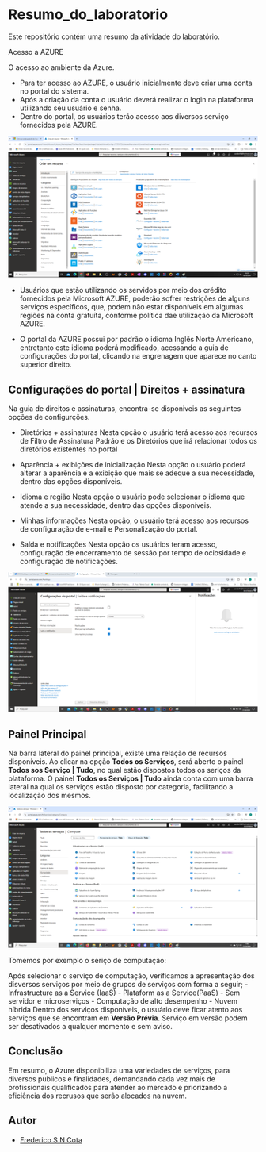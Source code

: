# Resumo_do_laboratorio
Este repositório contém uma resumo da atividade do laboratório.

Acesso a AZURE

O acesso ao ambiente da Azure.
 - Para ter acesso ao AZURE, o usuário inicialmente deve criar uma conta no portal do sistema.
 - Após a criação da conta o usuário deverá realizar o login na plataforma utilizando seu usuário e senha.
 - Dentro do portal, os usuários terão acesso aos diversos serviço fornecidos pela AZURE.

<div aling="center">
 <img src="https://github.com/FredericoSander/Resumo_do_laboratorio/blob/main/Imagens/Pagina%20inicial.png">
</div>

- Usuários que estão utilizando os servidos por meio dos crédito fornecidos pela Microsoft AZURE, poderão sofrer restrições de alguns serviços específicos, que, podem não estar disponíveis em algumas regiões na conta gratuíta, conforme política dae utilização da Microsoft AZURE.

- O portal da AZURE possui por padrão o idioma Inglês Norte Americano, entretanto este idioma poderá modificado, acessando a guia de configurações do portal, clicando na engrenagem que aparece no canto superior direito.

## Configurações do portal | Direitos + assinatura

Na guia de direitos e assinaturas, encontra-se disponiveis as seguintes opções de configurções.

- Diretórios + assinaturas
    Nesta opção o usuário terá acesso aos recursos de Filtro de Assinatura Padrão e os Diretórios que irá relacionar todos os diretórios existentes no portal 

- Aparência + exibições de inicialização
    Nesta opção o usuário poderá alterar a aparência e a exibição que mais se adeque a sua necessidade, dentro das opções disponíveis.

- Idioma e região
    Nesta opção o usuário pode selecionar o idioma que atende a sua necessidade, dentro das opções disponíveis.

- Minhas informações
    Nesta opção, o usuário terá acesso aos recursos de configuração de e-mail e Personalização do portal.
    
- Saída e notificações
    Nesta opção os usuários teram acesso, configuração de encerramento de sessão por tempo de ociosidade e configuração de notificações.

<div aling="center">
 <img src="https://github.com/FredericoSander/Resumo_do_laboratorio/blob/main/Imagens/Configura%C3%A7%C3%B5es.png">
</div>

## Painel Principal

Na barra lateral do painel principal, existe uma relação de recursos disponíveis. Ao clicar na opção **Todos os Serviços**, será aberto o painel **Todos sos Serviço | Tudo**, no qual estão dispostos todos os seriços da plataforma. O painel **Todos os Serviços | Tudo** ainda conta com uma barra lateral na qual os serviços estão disposto por categoria, facilitando a localização dos mesmos.

<div aling="center">
 <img src="https://github.com/FredericoSander/Resumo_do_laboratorio/blob/main/Imagens/Computa%C3%A7%C3%A3o.png">
</div>

Tomemos por exemplo o seriço de computação:

Após selecionar o serviço de computação, verificamos a apresentação dos disversos serviços por meio de grupos de serviços com forma a seguir;
    - Infrastructure as a Service (IaaS)
    - Plataform as a Service(PaaS)
    - Sem servidor e microserviços
    - Computação de alto desempenho
    - Nuvem híbrida
Dentro dos serviços disponíveis, o usuário deve ficar atento aos serviços que se encontram em **Versão Prévia**. Serviço em versão podem ser desativados a qualquer momento e sem aviso.

## Conclusão

Em resumo, o Azure disponibiliza uma variedades de serviços, para diversos publicos e finalidades, demandando cada vez mais de profissionais qualificados para atender ao mercado e priorizando a eficiência dos recrusos que serão alocados na nuvem.

## Autor

- [Frederico S N Cota](https://github.com/FredericoSander)
